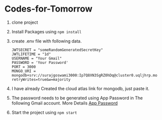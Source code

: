 # Codes-for-Tomorrow

1. clone project

2. Install Packages using
   `npm install`

3. create .env file with following data.
   ```
   JWTSECRET = "someRandomGeneratedSecretKey"
   JWTLIFETIME = "1d"
   USERNAME = "Your Gmail"
   PASSWORD = 'Your Password'
   PORT = 3000
   MONGO_URI = mongodb+srv://surajgoswami3000:Ip7Q8XN3SgRZ0hDq@cluster0.uqljhrp.mongodb.net/?retryWrites=true&w=majority
   ```
4. I have already Created the cloud atlas link for mongodb, just paste it.
5. The password needs to be generated using App Password in The following Gmail account. More Details [App Password](https://support.google.com/accounts/answer/185833?hl=en)

6. Start the project using
   `npm start`
